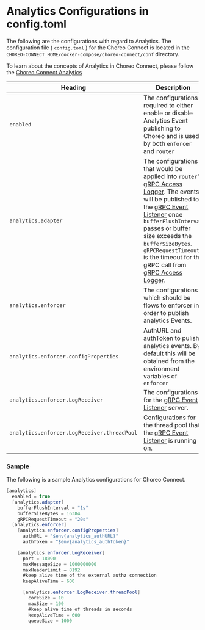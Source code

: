 # Analytics Configurations in config.toml
The following are the configurations with regard to Analytics. The configuration file ( `config.toml` ) for the Choreo Connect is located in the `CHOREO-CONNECT_HOME/docker-compose/choreo-connect/conf` directory.

To learn about the concepts of Analytics in Choreo Connect, please follow the [Choreo Connect Analytics]({{base_path}}/deploy-and-publish/deploy-on-gateway/choreo-connect/concepts/choreo-connect-analytics/)

|Heading|Description|
|---------------------------------------|-----------------------------|
|`enabled`  | The configurations required to either enable or disable Analytics Event publishing to Choreo and is used by both `enforcer` and `router`|
|`analytics.adapter`| The configurations that would be applied into `router`'s [gRPC Access Logger]({{base_path}}/deploy-and-publish/deploy-on-gateway/choreo-connect/concepts/choreo-connect-analytics/#grpc-access-logger). The events will be published to the [gRPC Event Listener]({{base_path}}/deploy-and-publish/deploy-on-gateway/choreo-connect/concepts/choreo-connect-analytics/#grpc-event-listener) once `bufferFlushInterval` passes or buffer size exceeds the `bufferSizeBytes`. `gRPCRequestTimeout` is the timeout for the gRPC call from [gRPC Access Logger]({{base_path}}/deploy-and-publish/deploy-on-gateway/choreo-connect/concepts/choreo-connect-analytics/#grpc-access-logger).|
|`analytics.enforcer`| The configurations which should be flows to enforcer in order to publish analytics Events. |
| `analytics.enforcer.configProperties` | AuthURL and authToken to pulish analytics events. By default this will be obtained from the environment variables of `enforcer` |
|`analytics.enforcer.LogReceiver`| The configurations for the [gRPC Event Listener]({{base_path}}/deploy-and-publish/deploy-on-gateway/choreo-connect/concepts/choreo-connect-analytics/#grpc-event-listener) server. |
| `analytics.enforcer.LogReceiver.threadPool` | Configurations for the thread pool that the [gRPC Event Listener]({{base_path}}/deploy-and-publish/deploy-on-gateway/choreo-connect/concepts/choreo-connect-analytics/#grpc-event-listener) is running on. |


### Sample

The following is a sample Analytics configurations for Choreo Connect.

``` java
[analytics]
  enabled = true
  [analytics.adapter]
    bufferFlushInterval = "1s"
    bufferSizeBytes = 16384
    gRPCRequestTimeout = "20s"
  [analytics.enforcer]
    [analytics.enforcer.configProperties]
      authURL = "$env{analytics_authURL}"
      authToken = "$env{analytics_authToken}"

    [analytics.enforcer.LogReceiver]
      port = 18090
      maxMessageSize = 1000000000
      maxHeaderLimit = 8192
      #keep alive time of the external authz connection
      keepAliveTime = 600

      [analytics.enforcer.LogReceiver.threadPool]
        coreSize = 10
        maxSize = 100
        #keep alive time of threads in seconds
        keepAliveTime = 600
        queueSize = 1000
```